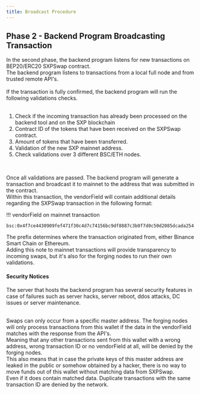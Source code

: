 ```yaml
---
title: Broadcast Procedure
---
```




## Phase 2 - Backend Program Broadcasting Transaction

In the second phase, the backend program listens for new transactions on BEP20/ERC20 SXPSwap contract.<br />
The backend program listens to transactions from a local full node and from trusted remote API's.<br />
<br />
If the transaction is fully confirmed, the backend program will run the following validations checks.<br /><br />

1. Check if the incoming transaction has already been processed on the backend tool and on the SXP blockchain<br />
2. Contract ID of the tokens that have been received on the SXPSwap contract.<br />
3. Amount of tokens that have been transferred.<br />
4. Validation of the new SXP mainnet address.<br />
5. Check validations over 3 different BSC/ETH nodes. <br />
<br />

Once all validations are passed. The backend program will generate a transaction and broadcast it to mainnet to the address that was submitted in the contract.<br />
Within this transaction, the vendorField will contain additional details regarding the SXPSwap transaction in the following format:<br />

!!! vendorField on mainnet transaction

    bsc:0x4f7ce4430909fef471f30c4d7c74156bc9df8887c3b0f7d0c50d2085dcada254

The prefix determines where the transaction originated from, either Binance Smart Chain or Ethereum.<br />
Adding this note to mainnet transactions will provide transparency to incoming swaps, but it's also for the forging nodes to run their own validations.<br />


#### Security Notices

The server that hosts the backend program has several security features in case of failures such as server hacks, server reboot, ddos attacks, DC issues or server maintenance.<br />
<br />

Swaps can only occur from a specific master address. The forging nodes will only process transactions from this wallet if the data in the vendorField matches with the response from the API's.<br />
Meaning that any other transactions sent from this wallet with a wrong address, wrong transaction ID or no vendorField at all, will be denied by the forging nodes.<br />
This also means that in case the private keys of this master address are leaked in the public or somehow obtained by a hacker, there is no way to move funds out of this wallet without matching data from SXPSwap.<br />
Even if it does contain matched data. Duplicate transactions with the same transaction ID are denied by the network.


